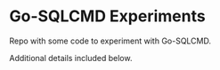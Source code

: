 # Go-SQLCMD Experiments
Repo with some code to experiment with Go-SQLCMD.

Additional details included below.
